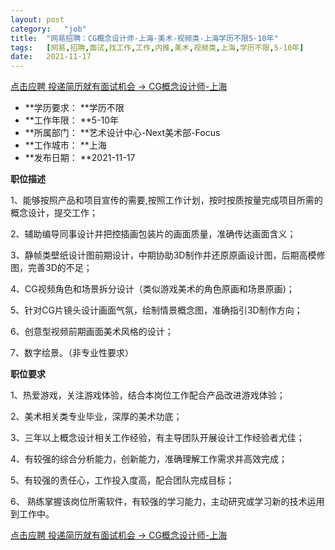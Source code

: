 ```yaml
---
layout:	post
category:	"job"
title:	"网易招聘：CG概念设计师-上海-美术-视频类-上海学历不限5-10年"
tags:	[网易,招聘,面试,找工作,工作,内推,美术,视频类,上海,学历不限,5-10年]
date:	2021-11-17
---
```


[点击应聘 投递简历就有面试机会 ->  CG概念设计师-上海](http://mobile.bole.netease.com/bole/boleDetail?id=31838&employeeId=346f03c3cda5f04c&key=all)



- **学历要求： **学历不限
- **工作年限： **5-10年
- **所属部门： **艺术设计中心-Next美术部-Focus
- **工作城市： **上海
- **发布日期： **2021-11-17



**职位描述**

1、能够按照产品和项目宣传的需要,按照工作计划，按时按质按量完成项目所需的概念设计，提交工作；

2、辅助编导同事设计并把控插画包装片的画面质量，准确传达画面含义；                                                                                       

3、静帧类壁纸设计图前期设计，中期协助3D制作并还原原画设计图，后期高模修图，完善3D的不足；

4、CG视频角色和场景拆分设计（类似游戏美术的角色原画和场景原画)；

5、针对CG片镜头设计画面气氛，绘制情景概念图，准确指引3D制作方向；

6、创意型视频前期画面美术风格的设计；

7、数字绘景。（非专业性要求）





**职位要求**

1、热爱游戏，关注游戏体验，结合本岗位工作配合产品改进游戏体验；

2、美术相关类专业毕业，深厚的美术功底；

3、三年以上概念设计相关工作经验，有主导团队开展设计工作经验者尤佳；

4、有较强的综合分析能力，创新能力，准确理解工作需求并高效完成；

5、有较强的责任心，工作投入度高，配合团队完成目标；

6、 熟练掌握该岗位所需软件，有较强的学习能力，主动研究或学习新的技术运用到工作中。



[点击应聘 投递简历就有面试机会 ->  CG概念设计师-上海](http://mobile.bole.netease.com/bole/boleDetail?id=31838&employeeId=346f03c3cda5f04c&key=all)